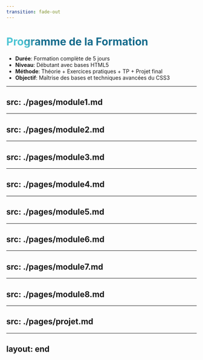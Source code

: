 ```yaml
---
transition: fade-out
---
```


# Programme de la Formation

<Toc maxDepth="1"></Toc>

<v-clicks>

- **Durée**: Formation complète de 5 jours
- **Niveau**: Débutant avec bases HTML5
- **Méthode**: Théorie + Exercices pratiques + TP + Projet final
- **Objectif**: Maîtrise des bases et techniques avancées du CSS3

</v-clicks>

<style>
h1 {
  background-color: #2B90B6;
  background-image: linear-gradient(45deg, #4EC5D4 10%, #146b8c 20%);
  background-size: 100%;
  -webkit-background-clip: text;
  -moz-background-clip: text;
  -webkit-text-fill-color: transparent;
  -moz-text-fill-color: transparent;
}
</style>

<!--
La formation est structurée pour permettre aux débutants d'acquérir progressivement les compétences nécessaires à la maîtrise du CSS3.
-->

---
src: ./pages/module1.md
---

---
src: ./pages/module2.md
---

---
src: ./pages/module3.md
---

---
src: ./pages/module4.md
---

---
src: ./pages/module5.md
---

---
src: ./pages/module6.md
---

---
src: ./pages/module7.md
---

---
src: ./pages/module8.md
---

---
src: ./pages/projet.md
---

---
layout: end
---
